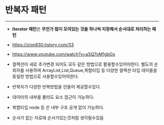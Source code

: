 # 반복자 패턴

---

+ **Iterator 패턴**은 **무언가 많이 모여있는 것을 하나씩 지정해서 순서대로 처리하는 패턴**
+ https://zion830.tistory.com/33
+ https://www.youtube.com/watch?v=aSQ7oM1gbGs
+ 컬랙션이 새로 추가변경 되어도 모두 같은 방법으로 활용할수있어야한다. 별도의 순회자를 사용하여  ArrayList,List,Queue,복합타입 등 다양한 컬랙션 타입 데이들을 동일한 방법으로 사용할수있어야한다.
+ 반복자가 다양한 반복방법을 만들어 제공할수있다.
+ 데이터의 내부를 몰라도 요소 접근이 가능하다.
+ 복합타입 node 등 은 내부 구조 공개 없이 가능하다.



+ 순서가 없는 자료에 순서가있는것처럼 생각될수있음

  

